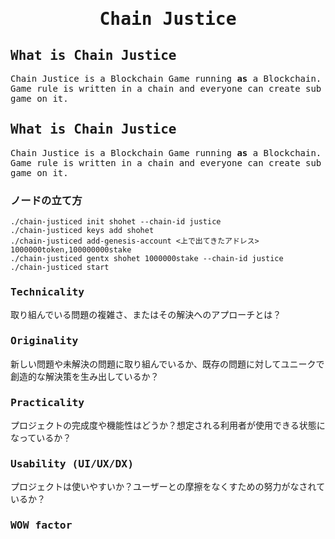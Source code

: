 <samp>
<div align="center">

# Chain Justice

</div>


## What is Chain Justice

Chain Justice is a Blockchain Game running **as** a Blockchain.  
Game rule is written in a chain and everyone can create sub game on it. 



## What is Chain Justice

Chain Justice is a Blockchain Game running **as** a Blockchain.  
Game rule is written in a chain and everyone can create sub game on it. 

### ノードの立て方
```
./chain-justiced init shohet --chain-id justice
./chain-justiced keys add shohet
./chain-justiced add-genesis-account <上で出てきたアドレス> 1000000token,100000000stake
./chain-justiced gentx shohet 1000000stake --chain-id justice
./chain-justiced start
```


### Technicality
取り組んでいる問題の複雑さ、またはその解決へのアプローチとは？

### Originality
新しい問題や未解決の問題に取り組んでいるか、既存の問題に対してユニークで創造的な解決策を生み出しているか？

### Practicality
プロジェクトの完成度や機能性はどうか？想定される利用者が使用できる状態になっているか？

### Usability (UI/UX/DX)
プロジェクトは使いやすいか？ユーザーとの摩擦をなくすための努力がなされているか？

### WOW factor

</samp>